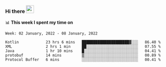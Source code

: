 ### Hi there <a href="https://www.gautamkrishnar.com/"><img src="https://media.giphy.com/media/hvRJCLFzcasrR4ia7z/giphy.gif" width="25px"></a>

📊 **This week I spent my time on**

<!--START_SECTION:waka-->
```text
Week: 02 January, 2022 - 08 January, 2022

Kotlin            23 hrs 6 mins   █████████████████████▓░░░   86.40 % 
XML               2 hrs 1 min     ██░░░░░░░░░░░░░░░░░░░░░░░   07.55 % 
Java              1 hr 10 mins    █░░░░░░░░░░░░░░░░░░░░░░░░   04.41 % 
protobuf          14 mins         ▒░░░░░░░░░░░░░░░░░░░░░░░░   00.89 % 
Protocol Buffer   6 mins          ░░░░░░░░░░░░░░░░░░░░░░░░░   00.41 % 
```
<!--END_SECTION:waka-->
